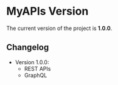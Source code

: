 # MyAPIs Version

The current version of the project is **1.0.0**.

## Changelog

- Version 1.0.0:
  - REST APIs
  - GraphQL
